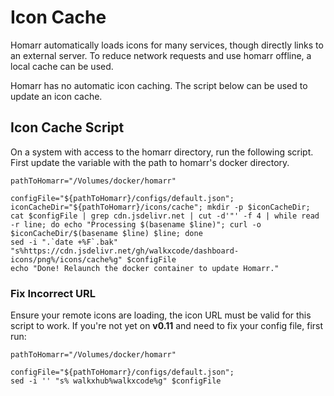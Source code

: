 # Icon Cache

Homarr automatically loads icons for many services, though directly links to an external server. To reduce network requests and use homarr offline, a local cache can be used.

Homarr has no automatic icon caching. The script below can be used to update an icon cache.

## Icon Cache Script

On a system with access to the homarr directory, run the following script. First update the variable with the path to homarr's docker directory.

```
pathToHomarr="/Volumes/docker/homarr"

configFile="${pathToHomarr}/configs/default.json"; iconCacheDir="${pathToHomarr}/icons/cache"; mkdir -p $iconCacheDir;
cat $configFile | grep cdn.jsdelivr.net | cut -d'"' -f 4 | while read -r line; do echo "Processing $(basename $line)"; curl -o $iconCacheDir/$(basename $line) $line; done
sed -i ".`date +%F`.bak" "s%https://cdn.jsdelivr.net/gh/walkxcode/dashboard-icons/png%/icons/cache%g" $configFile
echo "Done! Relaunch the docker container to update Homarr."
```


### Fix Incorrect URL

Ensure your remote icons are loading, the icon URL must be valid for this script to work. If you're not yet on **v0.11** and need to fix your config file, first run:
```
pathToHomarr="/Volumes/docker/homarr"

configFile="${pathToHomarr}/configs/default.json"; 
sed -i '' "s% walkxhub%walkxcode%g" $configFile
```
